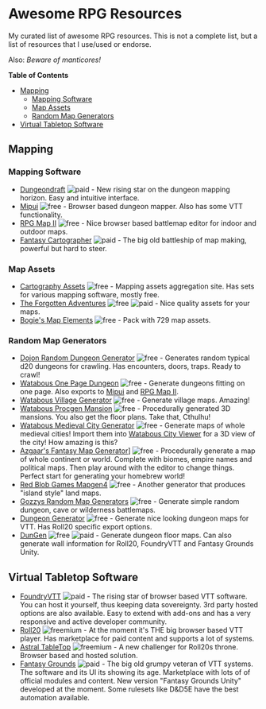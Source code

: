 # Awesome RPG Resources

My curated list of awesome RPG resources. This is not a complete list, but a list of resources that I use/used or endorse.

Also: *Beware of manticores!*

**Table of Contents**
- [Mapping](#mapping)
    - [Mapping Software](#mapping-software)
    - [Map Assets](#map-assets)
    - [Random Map Generators](#random-map-generators)
- [Virtual Tabletop Software](#virtual-tabletop-software)

## Mapping

### Mapping Software
* [Dungeondraft](https://dungeondraft.net/) ![paid] - New rising star on the dungeon mapping horizon. Easy and intuitive interface.
* [Mipui](https://www.mipui.net/app/) ![free] - Browser based dungeon mapper. Also has some VTT functionality.
* [RPG Map II](https://deepnight.net/tools/rpg-map/) ![free] - Nice browser based battlemap editor for indoor and outdoor maps.
* [Fantasy Cartographer](https://www.profantasy.com/products/cc3.asp) ![paid] - The big old battleship of map making, powerful but hard to steer.

### Map Assets
* [Cartography Assets](https://www.cartographyassets.com/) ![free] - Mapping assets aggregation site. Has sets for various mapping software, mostly free.
* [The Forgotten Adventures](https://www.forgotten-adventures.net/) ![free] ![paid] - Nice quality assets for your maps.
* [Bogie's Map Elements](https://dungeonchannel.com/portfolio/bogies-map-elements/) ![free] - Pack with 729 map assets.

### Random Map Generators
* [Dojon Random Dungeon Generator](https://donjon.bin.sh/d20/dungeon/) ![free] - Generates random typical d20 dungeons for crawling. Has encounters, doors, traps. Ready to crawl!
* [Watabous One Page Dungeon](https://watabou.itch.io/one-page-dungeon) ![free] - Generate dungeons fitting on one page. Also exports to [Mipui](https://www.mipui.net/app/) and [RPG Map II](https://deepnight.net/tools/rpg-map/).
* [Watabous Village Generator](https://watabou.itch.io/village-generator) ![free] - Generate village maps. Amazing!
* [Watabous Procgen Mansion](https://watabou.itch.io/procgen-mansion) ![free] - Procedurally generated 3D mansions. You also get the floor plans. Take that, Cthulhu!
* [Watabous Medieval City Generator](https://watabou.itch.io/medieval-fantasy-city-generator) ![free] -  Generate maps of whole medieval cities! Import them into [Watabous City Viewer](https://watabou.itch.io/city-viewer) for a 3D view of the city! How amazing is this?
* [Azgaar's Fantasy Map Generator](https://azgaar.github.io/Fantasy-Map-Generator/)] ![free] - Procedurally generate a map of whole continent or world. Complete with biomes, empire names and political maps. Then play around with the editor to change things. Perfect start for generating your homebrew world!
* [Red Blob Games Mapgen4](https://www.redblobgames.com/maps/mapgen4/) ![free] - Another generator that produces "island style" land maps. 
* [Gozzys Random Map Generators](http://gozzys.com/) ![free] - Generate simple random dungeon, cave or wilderness battlemaps.
* [Dungeon Generator](http://dungeon-generator.fantasy-calendar.com/) ![free] - Generate nice looking dungeon maps for VTT. Has Roll20 specific export options.
* [DunGen](https://dungen.app/dungen/) ![free] ![paid] - Generate dungeon floor maps. Can also generate wall information for Roll20, FoundryVTT and Fantasy Grounds Unity.

## Virtual Tabletop Software
* [FoundryVTT](https://foundryvtt.com/) ![paid] - The rising star of browser based VTT software. You can host it yourself, thus keeping data sovereignty. 3rd party hosted options are also available. Easy to extend with add-ons and has a very responsive and active developer community.
* [Roll20](https://roll20.net) ![freemium] - At the moment it's THE big browser based VTT player. Has marketplace for paid content and supports a lot of systems.
* [Astral TableTop](https://www.astraltabletop.com/) ![freemium] - A new challenger for Roll20s throne. Browser based and hosted solution.
* [Fantasy Grounds](https://www.fantasygrounds.com/home/home.php) ![paid] - The big old grumpy veteran of VTT systems. The software and its UI its showing its age. Marketplace with lots of of official modules and content. New version "Fantasy Grounds Unity" developed at the moment. Some rulesets like D&D5E have the best automation available.



[free]: https://img.shields.io/badge/-free-green?style=plastic
[paid]: https://img.shields.io/badge/-paid-6C6EA0?style=plastic
[freemium]: https://img.shields.io/badge/free-mium-6C6EA0?style=plastic&labelColor=green
